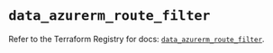 # `data_azurerm_route_filter`

Refer to the Terraform Registry for docs: [`data_azurerm_route_filter`](https://registry.terraform.io/providers/hashicorp/azurerm/3.93.0/docs/data-sources/route_filter).
